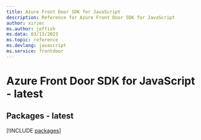 ```yaml
---
title: Azure Front Door SDK for JavaScript
description: Reference for Azure Front Door SDK for JavaScript
author: xirzec
ms.author: jeffish
ms.data: 03/13/2023
ms.topic: reference
ms.devlang: javascript
ms.service: frontdoor
---
```

# Azure Front Door SDK for JavaScript - latest
## Packages - latest
[!INCLUDE [packages](front-door-index.md)]